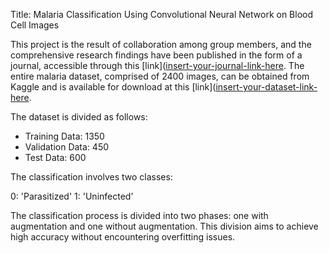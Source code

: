 Title: Malaria Classification Using Convolutional Neural Network on Blood Cell Images

This project is the result of collaboration among group members, and the comprehensive research findings have been published in the form of a journal, accessible through this [link]([insert-your-journal-link-here](https://journal-stiayappimakassar.ac.id/index.php/srj/article/view/853). The entire malaria dataset, comprised of 2400 images, can be obtained from Kaggle and is available for download at this [link]([insert-your-dataset-link-here](https://www.kaggle.com/datasets/iarunava/cell-images-for-detecting-malaria/data).

The dataset is divided as follows:

- Training Data: 1350
- Validation Data: 450
- Test Data: 600

The classification involves two classes:

0: 'Parasitized'
1: 'Uninfected’

The classification process is divided into two phases: one with augmentation and one without augmentation. This division aims to achieve high accuracy without encountering overfitting issues.
